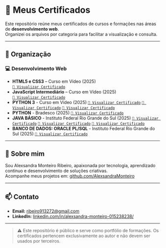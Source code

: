 # 📜 Meus Certificados

Este repositório reúne meus certificados de cursos e formações nas áreas de **desenvolvimento web**.  
Organizei os arquivos por categoria para facilitar a visualização e consulta.

---

## 📁 Organização

### 💻 Desenvolvimento Web
- **HTML5 e CSS3** – Curso em Vídeo (2025)  
    [`📄 Visualizar Certificado`](./Certificados/ALEXSANDRA-MONTEIRO-RIBEIRO-HTML5-e-CSS3-Modulo-1-de-5-VIP-Certificado-Curso-em-Video.pdf)  
- **JavaScript Intermediário** – Curso em Vídeo (2025)  
    [`📄 Visualizar Certificado`](./Certificados/ALEXSANDRA-MONTEIRO-RIBEIRO-Javascript-40-Horas-Certificado-Curso-em-Video.pdf)
- **PYTHON 3** - Curso em Vídeo (2025)
    [`📄 Visualizar Certificado`](./Certificados/ALEXSANDRA-MONTEIRO-RIBEIRO-Python-3-8211-Mundo-1-40-Horas-Certificado-Curso-em-Video.pdf)
    [`📄 Visualizar Certificado`](./Certificados/ALEXSANDRA-MONTEIRO-RIBEIRO-Python-3-8211-Mundo-2-40-Horas-Certificado-Curso-em-Video.pdf)
    [`📄 Visualizar Certificado`](./Certificados/ALEXSANDRA-MONTEIRO-RIBEIRO-Python-3-8211-Mundo-3-40-Horas-Certificado-Curso-em-Video.pdf)
- **PYTHON** - Bradesco (2025)
    [`📄 Visualizar Certificado`](Certificados/Python%20Bradesco.jpeg)
- **JAVA BÁSICO** - Instituto Federal Rio Grande do Sul (2025)
    [`📄 Visualizar Certificado`](Certificados/JAVA%20BÁSICO%20I.jpeg)
    [`📄 Visualizar Certificado`](Certificados/JAVA%20BÁSICO%20II.jpeg)
    [`📄 Visualizar Certificado`](Certificados/JAVA%20BÁSICO%20III.jpeg)
- **BANCO DE DADOS: ORACLE PL/SQL** - Instituto Federal Rio Grande do Sul (2025)
    [`📄 Visualizar Certificado`](Certificados/Oracle%20PL%20-%20SQL.jpeg)

---

## 🎯 Sobre mim

Sou Alexsandra Monteiro Ribeiro, apaixonada por tecnologia, aprendizado contínuo e desenvolvimento de soluções criativas.  
Acompanhe meus projetos em: [github.com/AlexsandraMonteiro](https://github.com/AlexsandraMonteiro)

---

## 📫 Contato

- **Email:** ribeiro913272@gmail.com  
- **LinkedIn:** [linkedin.com/in/alexsandra-monteiro-015238238/](https://www.linkedin.com/in/alexsandra-monteiro-015238238/)

---

> ⚠️ Este repositório é público e serve como portfólio de formações. Os certificados pertencem exclusivamente ao autor e não devem ser usados por terceiros.


